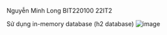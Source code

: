 Nguyễn Minh Long BIT220100 22IT2

Sử dụng in-memory database (h2 database)
![image](https://github.com/user-attachments/assets/9edf544c-7b91-432c-8b18-57b3e6c1ec64)
